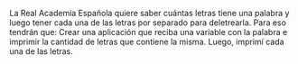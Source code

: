 La Real Academia Española quiere saber cuántas letras tiene una palabra y luego tener cada una de las letras por separado para deletrearla. Para eso tendrán que:
Crear una aplicación que reciba  una variable con la palabra e imprimir la cantidad de letras que contiene la misma.
Luego, imprimí cada una de las letras.
